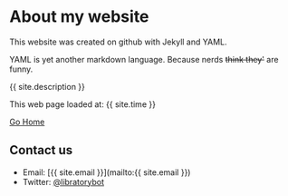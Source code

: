 # About my website
This website was created on github with Jekyll and YAML.

YAML is yet another markdown language. Because nerds ~~think they'~~ are funny.

{{ site.description }}

This web page loaded at: {{ site.time }}

[Go Home](.)

## Contact us

- Email: [{{ site.email }}](mailto:{{ site.email }})
- Twitter: [@libratorybot](https://twitter.com/libratorybot)
